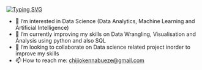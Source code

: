 [![Typing SVG](https://readme-typing-svg.herokuapp.com?font=Fira+Code&pause=500&color=00FF00&width=400&lines=---+Hi,+I'm+CJay+---)](https://github.com/CJay-Cipher)
- 👀 I’m interested in Data Science (Data Analytics, Machine Learning and Artificial Intelligence)
- 🌱 I’m currently improving my skills on Data Wrangling, Visualisation and Analysis using python and also SQL
- 💞️ I’m looking to collaborate on Data science related project inorder to improve my skills
- 📫 How to reach me: chijiokennabueze@gmail.com

<!---
CJay-Cipher/CJay-Cipher is a ✨ special ✨ repository because its `README.md` (this file) appears on your GitHub profile.
You can click the Preview link to take a look at your changes.
--->
